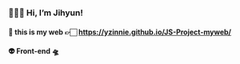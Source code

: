 

### 👩🏻‍🚀 Hi, I’m Jihyun!

#### 🌠 this is my web 👉🏻 https://yzinnie.github.io/JS-Project-myweb/

#### 👽 Front-end 🛸




<!---
yzinnie/yzinnie is a ✨ special ✨ repository because its `README.md` (this file) appears on your GitHub profile.
You can click the Preview link to take a look at your changes.
--->
